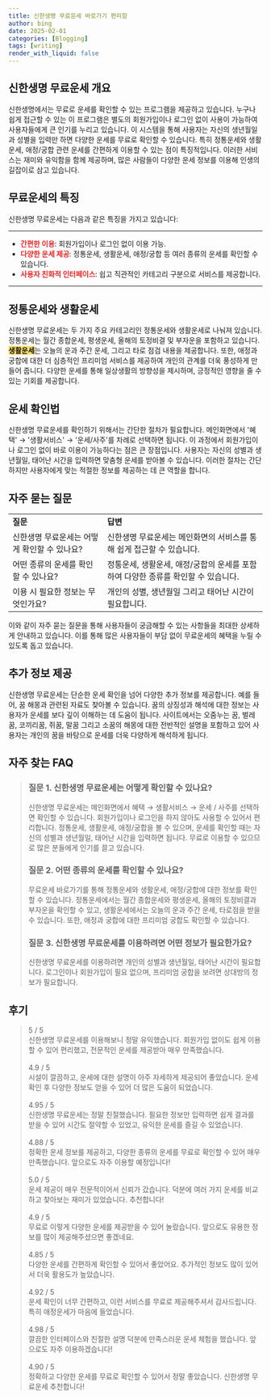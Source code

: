```yaml
---
title: 신한생명 무료운세 바로가기 편리함
author: bing
date: 2025-02-01
categories: [Blogging]
tags: [writing]
render_with_liquid: false
---
```



<h2 id='신한생명 무료운세 개요'>신한생명 무료운세 개요</h2>

<p>신한생명에서는 무료로 운세를 확인할 수 있는 프로그램을 제공하고 있습니다. 누구나 쉽게 접근할 수 있는 이 프로그램은 별도의 회원가입이나 로그인 없이 사용이 가능하여 사용자들에게 큰 인기를 누리고 있습니다. 이 시스템을 통해 사용자는 자신의 생년월일과 성별을 입력만 하면 다양한 운세를 무료로 확인할 수 있습니다. 특히 정통운세와 생활운세, 애정/궁합 관련 운세를 간편하게 이용할 수 있는 점이 특징적입니다. 이러한 서비스는 재미와 유익함을 함께 제공하며, 많은 사람들이 다양한 운세 정보를 이용해 인생의 길잡이로 삼고 있습니다.</p>

<h2 id='무료운세의 특징'>무료운세의 특징</h2>

<p>신한생명 무료운세는 다음과 같은 특징을 가지고 있습니다:</p>

<hr />

<ul>
    <li><b><span style="color: #ee2323;">간편한 이용</span></b>: 회원가입이나 로그인 없이 이용 가능.</li>
    <li><b><span style="color: #ee2323;">다양한 운세 제공</span></b>: 정통운세, 생활운세, 애정/궁합 등 여러 종류의 운세를 확인할 수 있습니다.</li>
    <li><b><span style="color: #ee2323;">사용자 친화적 인터페이스</span></b>: 쉽고 직관적인 카테고리 구분으로 서비스를 제공합니다.</li>
</ul>

<hr />

<h2 id='정통운세와 생활운세'>정통운세와 생활운세</h2>

<p>신한생명 무료운세는 두 가지 주요 카테고리인 정통운세와 생활운세로 나눠져 있습니다. 정통운세는 월간 종합운세, 평생운세, 올해의 토정비결 및 부자운을 포함하고 있습니다. <b><span style="background-color: #ffe066;">생활운세</span></b>는 오늘의 운과 주간 운세, 그리고 타로 점검 내용을 제공합니다. 또한, 애정과 궁합에 대한 더 심층적인 프리미엄 서비스를 제공하여 개인의 관계를 더욱 풍성하게 만들어 줍니다. 다양한 운세를 통해 일상생활의 방향성을 제시하며, 긍정적인 영향을 줄 수 있는 기회를 제공합니다.</p>

<h2 id='운세 확인법'>운세 확인법</h2>

<p>신한생명 무료운세를 확인하기 위해서는 간단한 절차가 필요합니다. 메인화면에서 '혜택' → '생활서비스' → '운세/사주'를 차례로 선택하면 됩니다. 이 과정에서 회원가입이나 로그인 없이 바로 이용이 가능하다는 점은 큰 장점입니다. 사용자는 자신의 성별과 생년월일, 태어난 시간을 입력하면 맞춤형 운세를 받아볼 수 있습니다. 이러한 절차는 간단하지만 사용자에게 맞는 적절한 정보를 제공하는 데 큰 역할을 합니다.</p>

<h2 id='자주 묻는 질문'>자주 묻는 질문</h2>

<table>
    <tr>
        <td><b>질문</b></td>
        <td><b>답변</b></td>
    </tr>
    <tr>
        <td>신한생명 무료운세는 어떻게 확인할 수 있나요?</td>
        <td>신한생명 무료운세는 메인화면의 서비스를 통해 쉽게 접근할 수 있습니다.</td>
    </tr>
    <tr>
        <td>어떤 종류의 운세를 확인할 수 있나요?</td>
        <td>정통운세, 생활운세, 애정/궁합의 운세를 포함하여 다양한 종류를 확인할 수 있습니다.</td>
    </tr>
    <tr>
        <td>이용 시 필요한 정보는 무엇인가요?</td>
        <td>개인의 성별, 생년월일 그리고 태어난 시간이 필요합니다.</td>
    </tr>
</table>

<p>이와 같이 자주 묻는 질문을 통해 사용자들이 궁금해할 수 있는 사항들을 최대한 상세하게 안내하고 있습니다. 이를 통해 많은 사용자들이 부담 없이 무료운세의 혜택을 누릴 수 있도록 돕고 있습니다.</p>

<h2 id='추가 정보 제공'>추가 정보 제공</h2>

<p>신한생명 무료운세는 단순한 운세 확인을 넘어 다양한 추가 정보를 제공합니다. 예를 들어, 꿈 해몽과 관련된 자료도 찾아볼 수 있습니다. 꿈의 상징성과 해석에 대한 정보는 사용자가 운세를 보다 깊이 이해하는 데 도움이 됩니다. 사이트에서는 오줌누는 꿈, 벌레꿈, 코끼리꿈, 쥐꿈, 말꿈 그리고 소꿈의 해몽에 대한 전반적인 설명을 포함하고 있어 사용자는 개인의 꿈을 바탕으로 운세를 더욱 다양하게 해석하게 됩니다.</p>


<h2 id='자주_찾는_FAQ'>자주 찾는 FAQ</h2>
<div itemscope="" itemtype="https://schema.org/FAQPage"> 
<blockquote> 
<div itemscope="" itemprop="mainEntity" itemtype="https://schema.org/Question"> 
<h3 itemprop="name">질문 1. 신한생명 무료운세는 어떻게 확인할 수 있나요?</h3> 
<div itemscope="" itemprop="acceptedAnswer" itemtype="https://schema.org/Answer"> 
<span itemprop="text"> 
<p>신한생명 무료운세는 메인화면에서 혜택 → 생활서비스 → 운세 / 사주를 선택하면 확인할 수 있습니다. 회원가입이나 로그인을 하지 않아도 사용할 수 있어서 편리합니다. 정통운세, 생활운세, 애정/궁합을 볼 수 있으며, 운세를 확인할 때는 자신의 성별과 생년월일, 태어난 시간을 입력하면 됩니다. 무료로 이용할 수 있으므로 많은 분들에게 인기를 끌고 있습니다.</p> 
</span> 
</div> 
</div> 

<div itemscope="" itemprop="mainEntity" itemtype="https://schema.org/Question"> 
<h3 itemprop="name">질문 2. 어떤 종류의 운세를 확인할 수 있나요?</h3> 
<div itemscope="" itemprop="acceptedAnswer" itemtype="https://schema.org/Answer"> 
<span itemprop="text"> 
<p>무료운세 바로가기를 통해 정통운세와 생활운세, 애정/궁합에 대한 정보를 확인할 수 있습니다. 정통운세에서는 월간 종합운세와 평생운세, 올해의 토정비결과 부자운을 확인할 수 있고, 생활운세에서는 오늘의 운과 주간 운세, 타로점을 받을 수 있습니다. 또한, 애정과 궁합에 대한 프리미엄 궁합도 확인할 수 있습니다.</p> 
</span> 
</div> 
</div> 

<div itemscope="" itemprop="mainEntity" itemtype="https://schema.org/Question"> 
<h3 itemprop="name">질문 3. 신한생명 무료운세를 이용하려면 어떤 정보가 필요한가요?</h3> 
<div itemscope="" itemprop="acceptedAnswer" itemtype="https://schema.org/Answer"> 
<span itemprop="text"> 
<p>신한생명 무료운세를 이용하려면 개인의 성별과 생년월일, 태어난 시간이 필요합니다. 로그인이나 회원가입이 필요 없으며, 프리미엄 궁합을 보려면 상대방의 정보가 필요합니다.</p> 
</span> 
</div> 
</div> 
</blockquote> 
</div>
<h2 id='후기'>후기</h2>
<div itemscope itemtype="https://schema.org/Product">
  <blockquote>
  <div itemprop="review" itemscope itemtype="https://schema.org/Review">
      <div itemprop="reviewRating" itemscope itemtype="https://schema.org/Rating"> <span itemprop="ratingValue">5</span> / <span itemprop="bestRating">5</span> </div>
      <span itemprop="reviewBody">신한생명 무료운세를 이용해보니 정말 유익했습니다. 회원가입 없이도 쉽게 이용할 수 있어 편리했고, 전문적인 운세를 제공받아 매우 만족했습니다.</span>
  </div>
  <br>
  <div itemprop="review" itemscope itemtype="https://schema.org/Review">
      <div itemprop="reviewRating" itemscope itemtype="https://schema.org/Rating"> <span itemprop="ratingValue">4.9</span> / <span itemprop="bestRating">5</span> </div>
      <span itemprop="reviewBody">시설이 깔끔하고, 운세에 대한 설명이 아주 자세하게 제공되어 좋았습니다. 운세 확인 후 다양한 정보도 얻을 수 있어 더 많은 도움이 되었습니다.</span>
  </div>
  <br>
  <div itemprop="review" itemscope itemtype="https://schema.org/Review">
      <div itemprop="reviewRating" itemscope itemtype="https://schema.org/Rating"> <span itemprop="ratingValue">4.95</span> / <span itemprop="bestRating">5</span> </div>
      <span itemprop="reviewBody">신한생명 무료운세는 정말 친절했습니다. 필요한 정보만 입력하면 쉽게 결과를 받을 수 있어 시간도 절약할 수 있었고, 유익한 운세를 즐길 수 있었습니다.</span>
  </div>
  <br>
  <div itemprop="review" itemscope itemtype="https://schema.org/Review">
      <div itemprop="reviewRating" itemscope itemtype="https://schema.org/Rating"> <span itemprop="ratingValue">4.88</span> / <span itemprop="bestRating">5</span> </div>
      <span itemprop="reviewBody">정확한 운세 정보를 제공하고, 다양한 종류의 운세를 무료로 확인할 수 있어 매우 만족했습니다. 앞으로도 자주 이용할 예정입니다!</span>
  </div>
  <br>
  <div itemprop="review" itemscope itemtype="https://schema.org/Review">
      <div itemprop="reviewRating" itemscope itemtype="https://schema.org/Rating"> <span itemprop="ratingValue">5.0</span> / <span itemprop="bestRating">5</span> </div>
      <span itemprop="reviewBody">운세 제공이 매우 전문적이어서 신뢰가 갔습니다. 덕분에 여러 가지 운세를 비교하고 찾아보는 재미가 있었습니다. 추천합니다!</span>
  </div>
  <br>
  <div itemprop="review" itemscope itemtype="https://schema.org/Review">
      <div itemprop="reviewRating" itemscope itemtype="https://schema.org/Rating"> <span itemprop="ratingValue">4.9</span> / <span itemprop="bestRating">5</span> </div>
      <span itemprop="reviewBody">무료로 이렇게 다양한 운세를 제공받을 수 있어 놀랐습니다. 앞으로도 유용한 정보를 많이 제공해주셨으면 좋겠네요.</span>
  </div>
  <br>
  <div itemprop="review" itemscope itemtype="https://schema.org/Review">
      <div itemprop="reviewRating" itemscope itemtype="https://schema.org/Rating"> <span itemprop="ratingValue">4.85</span> / <span itemprop="bestRating">5</span> </div>
      <span itemprop="reviewBody">다양한 운세를 간편하게 확인할 수 있어서 좋았어요. 추가적인 정보도 많이 있어서 더욱 활용도가 높았습니다.</span>
  </div>
  <br>
  <div itemprop="review" itemscope itemtype="https://schema.org/Review">
      <div itemprop="reviewRating" itemscope itemtype="https://schema.org/Rating"> <span itemprop="ratingValue">4.92</span> / <span itemprop="bestRating">5</span> </div>
      <span itemprop="reviewBody">운세 확인이 너무 간편하고, 이런 서비스를 무료로 제공해주셔서 감사드립니다. 특히 애정운세가 마음에 들었습니다.</span>
  </div>
  <br>
  <div itemprop="review" itemscope itemtype="https://schema.org/Review">
      <div itemprop="reviewRating" itemscope itemtype="https://schema.org/Rating"> <span itemprop="ratingValue">4.98</span> / <span itemprop="bestRating">5</span> </div>
      <span itemprop="reviewBody">깔끔한 인터페이스와 친절한 설명 덕분에 만족스러운 운세 체험을 했습니다. 앞으로도 자주 이용하겠습니다!</span>
  </div>
  <br>
  <div itemprop="review" itemscope itemtype="https://schema.org/Review">
      <div itemprop="reviewRating" itemscope itemtype="https://schema.org/Rating"> <span itemprop="ratingValue">4.90</span> / <span itemprop="bestRating">5</span> </div>
      <span itemprop="reviewBody">정확하고 다양한 운세를 무료로 확인할 수 있어서 정말 좋았습니다. 신한생명 무료운세 추천합니다!</span>
  </div>
  </blockquote>
</div>
